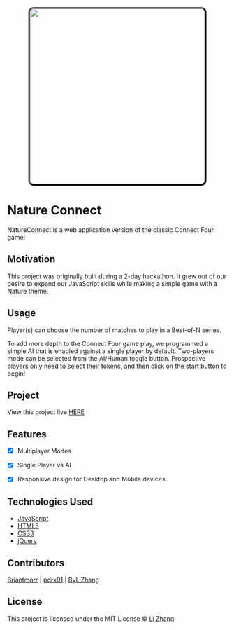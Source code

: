 <p align='center'>
<img src ="./assets/NatureConnect_ReadMe.PNG" style="width:400px;border-radius:3%;border:outset black 4px">
</p>

# Nature Connect

NatureConnect is a web application version of the classic Connect Four game!

## Motivation

This project was originally built during a 2-day hackathon. It grew out of our desire to expand our JavaScript skills while making a simple game with a Nature theme.

## Usage
Player(s) can choose the number of matches to play in a Best-of-N series.

To add more depth to the Connect Four game play, we programmed a simple AI that is enabled against a single player by default. Two-players mode can be selected from the AI/Human toggle button. Prospective players only need to select their tokens, and then click on the start button to begin!

## Project

View this project live [HERE](http://natureconnect.briantmorris.com/)

## Features

- [x] Multiplayer Modes
- [x] Single Player vs AI
- [x] Responsive design for Desktop and Mobile devices


## Technologies Used

- [JavaScript](https://www.javascript.com/)
- [HTML5](https://developer.mozilla.org/en-US/docs/Web/Guide/HTML/HTML5)
- [CSS3](https://www.w3.org/Style/CSS/Overview.en.html)
- [jQuery](https://jquery.com/)

## Contributors

[Briantmorr](https://github.com/Briantmorr) |
[pdrx91](https://github.com/pdrx91) |
[ByLiZhang](https://github.com/bylizhang)

## License
This project is licensed under the MIT License © [Li Zhang](http://bylizhang.com)